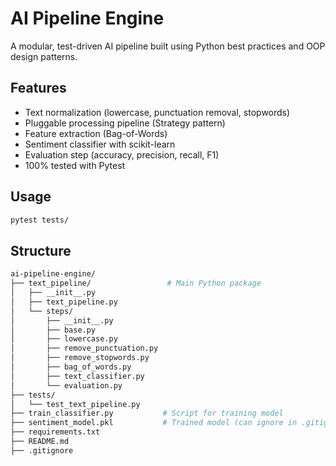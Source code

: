 # AI Pipeline Engine

A modular, test-driven AI pipeline built using Python best practices and OOP design patterns.

## Features
- Text normalization (lowercase, punctuation removal, stopwords)
- Pluggable processing pipeline (Strategy pattern)
- Feature extraction (Bag-of-Words)
- Sentiment classifier with scikit-learn
- Evaluation step (accuracy, precision, recall, F1)
- 100% tested with Pytest

## Usage

```bash
pytest tests/
```

## Structure
```bash
ai-pipeline-engine/
├── text_pipeline/                 # Main Python package
│   ├── __init__.py
│   ├── text_pipeline.py
│   └── steps/
│       ├── __init__.py
│       ├── base.py
│       ├── lowercase.py
│       ├── remove_punctuation.py
│       ├── remove_stopwords.py
│       ├── bag_of_words.py
│       ├── text_classifier.py
│       └── evaluation.py
├── tests/
│   └── test_text_pipeline.py
├── train_classifier.py           # Script for training model
├── sentiment_model.pkl           # Trained model (can ignore in .gitignore)
├── requirements.txt
├── README.md
├── .gitignore
```

